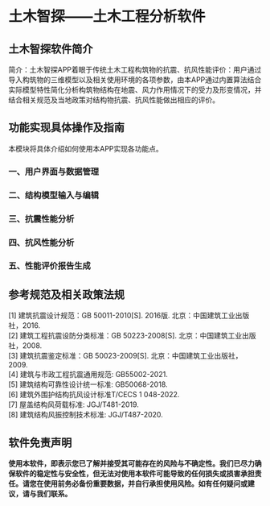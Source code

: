 # 土木智探——土木工程分析软件

## 土木智探软件简介
简介：土木智探APP着眼于传统土木工程构筑物的抗震、抗风性能评价：用户通过导入构筑物的三维模型以及相关使用环境的各项参数，由本APP通过内置算法结合实际模型特性简化分析构筑物结构在地震、风力作用情况下的受力及形变情况，并结合相关规范及当地政策对结构物抗震、抗风性能做出相应的评价。

## 功能实现具体操作及指南
本模块将具体介绍如何使用本APP实现各功能点。

### 一、用户界面与数据管理

### 二、结构模型输入与编辑

### 三、抗震性能分析

### 四、抗风性能分析

### 五、性能评价报告生成

## 参考规范及相关政策法规
[1] 建筑抗震设计规范：GB 50011-2010[S]. 2016版. 北京：中国建筑工业出版社，2016. <br/>
[2] 建筑工程抗震设防分类标准：GB 50223-2008[S]. 北京：中国建筑工业出版社，2008.<br/>
[3] 建筑抗震鉴定标准：GB 50023-2009[S]. 北京：中国建筑工业出版社，2009.<br/>
[4] 建筑与市政工程抗震通用规范: GB55002-2021.<br/>
[5] 建筑结构可靠性设计统一标准: GB50068-2018.<br/>
[6] 建筑外围护结构抗风设计标准T/CECS 1 048-2022.<br/>
[7] 屋盖结构风荷载标准: JGJ/T481-2019.<br/>
[8] 建筑结构风振控制技术标准: JGJ/T487-2020.<br/>

## 软件免责声明
__使用本软件，即表示您已了解并接受其可能存在的风险与不确定性。我们已尽力确保软件的稳定性与安全性，但无法对使用本软件可能导致的任何损失或损害承担责任。请您在使用前务必备份重要数据，并自行承担使用风险。如有任何疑问或建议，请与我们联系。__

